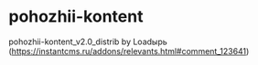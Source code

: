 # pohozhii-kontent
pohozhii-kontent_v2.0_distrib by Loadырь (https://instantcms.ru/addons/relevants.html#comment_123641)
